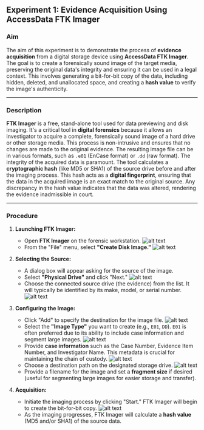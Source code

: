 ## Experiment 1:  Evidence Acquisition Using AccessData FTK Imager

### Aim
The aim of this experiment is to demonstrate the process of **evidence acquisition** from a digital storage device using **AccessData FTK Imager**. The goal is to create a forensically sound image of the target media, preserving the original data's integrity and ensuring it can be used in a legal context. This involves generating a bit-for-bit copy of the data, including hidden, deleted, and unallocated space, and creating a **hash value** to verify the image's authenticity.

---

### Description
**FTK Imager** is a free, stand-alone tool used for data previewing and disk imaging. It's a critical tool in **digital forensics** because it allows an investigator to acquire a complete, forensically sound image of a hard drive or other storage media. This process is non-intrusive and ensures that no changes are made to the original evidence. The resulting image file can be in various formats, such as `.e01` (EnCase format) or `.dd` (raw format). The integrity of the acquired data is paramount. The tool calculates a **cryptographic hash** (like MD5 or SHA1) of the source drive before and after the imaging process. This hash acts as a **digital fingerprint**, ensuring that the data in the acquired image is an exact match to the original source. Any discrepancy in the hash value indicates that the data was altered, rendering the evidence inadmissible in court. 

---

### Procedure

1.  **Launching FTK Imager:**
    * Open **FTK Imager** on the forensic workstation.
![alt text](<screenshot/Screenshot 2025-08-31 191052.png>)
    * From the "File" menu, select **"Create Disk Image."**
![alt text](<screenshot/Screenshot 2025-08-31 191125.png>)

2.  **Selecting the Source:**
    * A dialog box will appear asking for the source of the image.
    * Select **"Physical Drive"** and click "Next."
![alt text](<screenshot/Screenshot 2025-08-31 191145.png>)    
    * Choose the connected source drive (the evidence) from the list. It will typically be identified by its make, model, or serial number.
![alt text](<screenshot/Screenshot 2025-08-31 191213.png>)    

3.  **Configuring the Image:**
    * Click "Add" to specify the destination for the image file.
![alt text](<screenshot/Screenshot 2025-08-31 191251.png>)    
    * Select the **"Image Type"** you want to create (e.g., `E01`, `DD`). `E01` is often preferred due to its ability to include case information and segment large images.
![alt text](<screenshot/Screenshot 2025-08-31 191303.png>)    
    * Provide **case information** such as the Case Number, Evidence Item Number, and Investigator Name. This metadata is crucial for maintaining the chain of custody.
![alt text](<screenshot/Screenshot 2025-08-31 191322.png>)    
    * Choose a destination path on the designated storage drive.
![alt text](<screenshot/Screenshot 2025-08-31 191440.png>)    
    * Provide a filename for the image and set a **fragment size** if desired (useful for segmenting large images for easier storage and transfer).


4.  **Acquisition:**
    * Initiate the imaging process by clicking "Start." FTK Imager will begin to create the bit-for-bit copy.
![alt text](<screenshot/Screenshot 2025-08-31 191648.png>)    
    * As the imaging progresses, FTK Imager will calculate a **hash value** (MD5 and/or SHA1) of the source data.